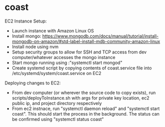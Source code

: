 # coast

EC2 Instance Setup: 
- Launch instance with Amazon Linux OS
- Install mongo: https://www.mongodb.com/docs/manual/tutorial/install-mongodb-on-amazon/#std-label-install-mdb-community-amazon-linux
- Install node using nvm 
- Setup security groups to allow for SSH and TCP access from dev computer/whatever accesses the mongo instance
- Start mongo running using :"systemctl start mongod"
- Create systemd script by copying contents of coast.service file into /etc/systemd/system/coast.service on EC2

Deploying changes to EC2:
- From dev computer (or wherever the source code to copy exists), run scripts/deployToInstance.sh with args for private key location, ec2 public ip, and project directory respectively
- From ec2 instnace, run "systemctl daemon reload" and "systemctl start coast". This should start the process in the background.
The status can be confirmed using "systemctl status coast"